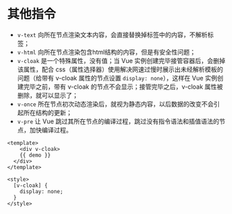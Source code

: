 # 其他指令

* `v-text` 向所在节点渲染文本内容，会直接替换掉标签中的内容，不解析标签；
* `v-html` 向所在节点渲染包含html结构的内容，但是有安全性问题；
* `v-cloak` 是一个特殊属性，没有值；当 Vue 实例创建完毕接管容器后，会删掉该属性，配合 css（属性选择器）使用解决网速过慢时展示出未经解析模板的问题（给带有 v-cloak 属性的节点设置 `display: none`），这样在 Vue 实例创建完毕之前，带有 v-cloak 的节点不会显示；接管完毕之后，v-cloak 属性被删除，就可以显示了；
* `v-once` 所在节点初次动态渲染后，就视为静态内容，以后数据的改变不会引起所在结构的更新；
* `v-pre` 让 Vue 跳过其所在节点的编译过程，跳过没有指令语法和插值语法的节点，加快编译过程。

```vue
<template>
	<div v-cloak>
    {{ demo }}
  </div>
</template>

<style>
  [v-cloak] {
    display: none;
  }
</style>
```

